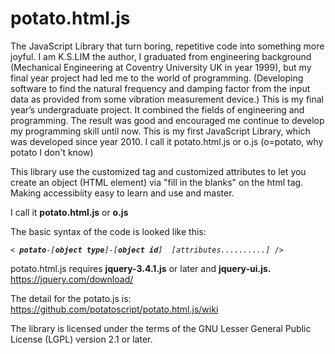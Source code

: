# potato.html.js
The JavaScript Library that turn boring, repetitive code into something more joyful.
I am K.S.LIM the author, 
I graduated from engineering background (Mechanical Engineering at Coventry University UK in year 1999), but my final year project had led me to the world of programming. (Developing software to find the natural frequency and damping factor from the input data as provided from some vibration measurement device.) This is my final year’s undergraduate project. It combined the fields of engineering and programming. 
The result was good and encouraged me continue to develop my programming skill until now.
This is my first JavaScript Library, which was developed since year 2010. I call it potato.html.js or o.js (o=potato, why potato I don't know)

This library use the customized tag and customized attributes to let you
 create an object (HTML element) via "fill in the blanks" on the html tag.
 Making accessibiity easy to learn and use and master. 

I call it <b>potato.html.js</b> or <b>o.js</b>

The basic syntax of the code is looked like this:
<PRE><CODE>< <I><b>potato</b></I>-<I>[<b>object type</b>]</I>-<I>[<b>object id</b>]</I>  <I>[attributes..........]</I> /></CODE></PRE>

potato.html.js requires <b>jquery-3.4.1.js</b> or later and <b>jquery-ui.js.</b><br>https://jquery.com/download/

The detail for the potato.js is:<br>https://github.com/potatoscript/potato.html.js/wiki

The library is licensed under the terms of the GNU Lesser General Public License (LGPL) version 2.1 or later.

